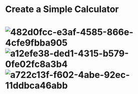 <h1> Create a Simple Calculator <h1>
  
![482d0fcc-e3af-4585-866e-4cfe9fbba905](https://user-images.githubusercontent.com/37680589/66936312-ae6a2380-f067-11e9-8725-22f48211fb6f.jpg)
![a12efe38-ded1-4315-b579-0fe02fc8a3b4](https://user-images.githubusercontent.com/37680589/66936326-b3c76e00-f067-11e9-981e-17809e2ae224.jpg)
![a722c13f-f602-4abe-92ec-11ddbca46abb](https://user-images.githubusercontent.com/37680589/66936333-b629c800-f067-11e9-8ec8-3300e46a8b23.jpg)
